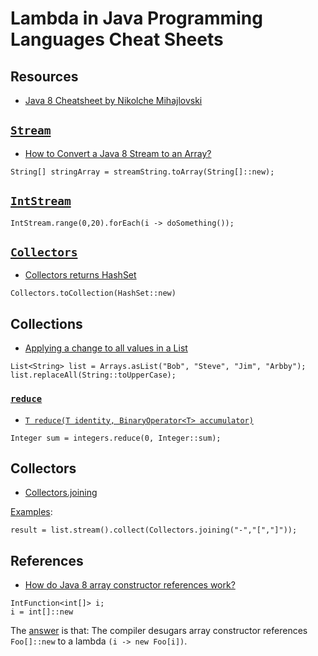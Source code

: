 # Lambda in Java Programming Languages Cheat Sheets

## Resources

- [Java 8 Cheatsheet by Nikolche Mihajlovski](http://www.java8.org/)

## [`Stream`]()

- [How to Convert a Java 8 Stream to an Array?](http://stackoverflow.com/a/23079174/1833118)

```
String[] stringArray = streamString.toArray(String[]::new);
```


## [`IntStream`](https://docs.oracle.com/javase/8/docs/api/java/util/stream/IntStream.html)
```
IntStream.range(0,20).forEach(i -> doSomething());
```

## [`Collectors`](https://docs.oracle.com/javase/8/docs/api/java/util/stream/Collectors.html)
- [Collectors returns HashSet](http://stackoverflow.com/a/30082600/1833118)
```
Collectors.toCollection(HashSet::new)
```

## Collections
- [Applying a change to all values in a List](http://stackoverflow.com/a/19710021/1833118)
```
List<String> list = Arrays.asList("Bob", "Steve", "Jim", "Arbby");
list.replaceAll(String::toUpperCase);
```

### [`reduce`](https://docs.oracle.com/javase/tutorial/collections/streams/reduction.html)

- [`T reduce(T identity, BinaryOperator<T> accumulator)`](https://docs.oracle.com/javase/8/docs/api/java/util/stream/Stream.html#reduce-T-java.util.function.BinaryOperator-)
```
Integer sum = integers.reduce(0, Integer::sum);
```

## Collectors

- [Collectors.joining](https://docs.oracle.com/javase/8/docs/api/java/util/stream/Collectors.html#joining-java.lang.CharSequence-java.lang.CharSequence-java.lang.CharSequence-)

[Examples](http://www.concretepage.com/java/jdk-8/java-8-collectors-joining-example):
```
result = list.stream().collect(Collectors.joining("-","[","]"));
```

## References

- [How do Java 8 array constructor references work?]()

```
IntFunction<int[]> i;
i = int[]::new
```

The [answer](http://stackoverflow.com/a/29448239/1833118) is that:
The compiler desugars array constructor references `Foo[]::new` to a lambda 
`(i -> new Foo[i])`.
